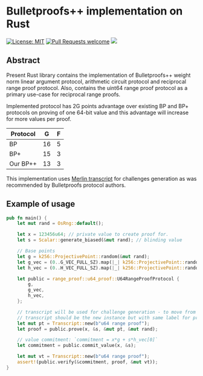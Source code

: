 # Bulletproofs++ implementation on Rust

[![License: MIT](https://img.shields.io/badge/License-MIT-yellow.svg)](https://opensource.org/licenses/MIT)
[![Pull Requests welcome](https://img.shields.io/badge/PRs-welcome-ff69b4.svg?style=flat-square)](https://github.com/distributed-lab/bp-pp/issues)
<a href="https://github.com/distributed-lab/bp-pp">
<img src="https://img.shields.io/github/stars/distributed-lab/bp-pp?style=social"/>
</a>

## Abstract

Present Rust library contains the implementation of Bulletproofs++ weight norm linear argument protocol, arithmetic
circuit protocol and reciprocal range proof protocol. Also, contains the uint64 range proof protocol as a primary
use-case for reciprocal range proofs.

Implemented protocol has 2G points advantage over existing BP and BP+ protocols on proving of one 64-bit value and this
advantage will increase for more values per proof.

| Protocol | G  | F |
|----------|----|---|
| BP       | 16 | 5 |
| BP+      | 15 | 3 |
| Our BP++ | 13 | 3 |

This implementation uses [Merlin transcript](https://doc.dalek.rs/merlin/index.html) for challenges generation as was
recommended by Bulletproofs protocol authors.

## Example of usage

```rust
pub fn main() {
    let mut rand = OsRng::default();

    let x = 123456u64; // private value to create proof for.
    let s = Scalar::generate_biased(&mut rand); // blinding value

    // Base points
    let g = k256::ProjectivePoint::random(&mut rand);
    let g_vec = (0..G_VEC_FULL_SZ).map(|_| k256::ProjectivePoint::random(&mut rand)).collect::<Vec<ProjectivePoint>>();
    let h_vec = (0..H_VEC_FULL_SZ).map(|_| k256::ProjectivePoint::random(&mut rand)).collect::<Vec<ProjectivePoint>>();

    let public = range_proof::u64_proof::U64RangeProofProtocol {
        g,
        g_vec,
        h_vec,
    };

    // transcript will be used for challenge generation - to move from interactive to non-interactive protocol.
    // transcript should be the new instance but with same label for prover and verifier. 
    let mut pt = Transcript::new(b"u64 range proof");
    let proof = public.prove(x, &s, &mut pt, &mut rand);

    // value commitment: `commitment = x*g + s*h_vec[0]`
    let commitment = public.commit_value(x, &s);

    let mut vt = Transcript::new(b"u64 range proof");
    assert!(public.verify(&commitment, proof, &mut vt));
}
```
